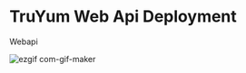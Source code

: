 # TruYum Web Api Deployment
Webapi

![ezgif com-gif-maker](https://user-images.githubusercontent.com/45901177/99036031-e911f880-25a6-11eb-8e56-c12e6ec5feb2.gif)

